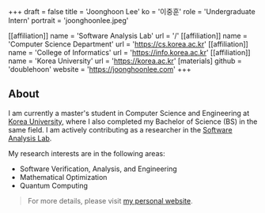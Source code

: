 +++
draft = false
title = 'Joonghoon Lee'
ko = '이중훈'
role = 'Undergraduate Intern'
portrait = 'joonghoonlee.jpeg'

[[affiliation]]
name = 'Software Analysis Lab'
url = '/'
[[affiliation]]
name = 'Computer Science Department'
url = 'https://cs.korea.ac.kr'
[[affiliation]]
name = 'College of Informatics'
url = 'https://info.korea.ac.kr'
[[affiliation]]
name = 'Korea University'
url = 'https://korea.ac.kr'
[materials]
github = 'doublehoon'
website = 'https://joonghoonlee.com'
+++

## About

I am currently a master's student in Computer Science and Engineering at [Korea University](https://cs.korea.ac.kr/), where I also completed my Bachelor of Science (BS) in the same field. I am actively contributing as a researcher in the [Software Analysis Lab](https://prl.korea.ac.kr/).


My research interests are in the following areas:

- Software Verification, Analysis, and Engineering
- Mathematical Optimization
- Quantum Computing


> For more details, please visit [my personal website](https://joonghoonlee.com).